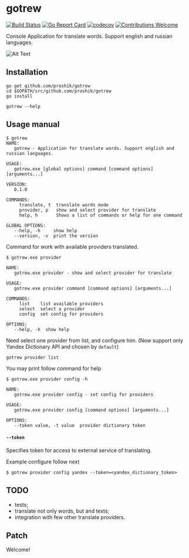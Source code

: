 # gotrew

[![Build Status](https://travis-ci.org/proshik/gotrew.svg?branch=master)](https://travis-ci.org/proshik/gotrew)
[![Go Report Card](https://goreportcard.com/badge/github.com/proshik/gotrew)](https://goreportcard.com/report/github.com/proshik/gotrew)
[![codecov](https://codecov.io/gh/proshik/jalmew/branch/master/graph/badge.svg)](https://codecov.io/gh/proshik/gotrew)
[![Contributions Welcome](https://img.shields.io/badge/contributions-welcome-brightgreen.svg?style=flat)](https://github.com/proshik/gotrew/issues)

Console Application for translate words. Support english and russian languages.

![Alt Text](https://github.com/proshik/gotrew/public/intro.gif)

## Installation

```shell
go get github.com/proshik/gotrew
cd $GOPATH/src/github.com/proshik/gotrew
go install
```

```shell
gotrew --help
```

## Usage manual

```console
$ gotrew
NAME:
   gotrew - Application for translate words. Support english and russian languages.

USAGE:
   gotrew.exe [global options] command [command options] [arguments...]

VERSION:
   0.1.0

COMMANDS:
     translate, t  translate words mode
     provider, p   show and select provider for translate
     help, h       Shows a list of commands or help for one command

GLOBAL OPTIONS:
   --help, -h     show help
   --version, -v  print the version
```

Command <provider> for work with available providers translated.

```shell
$ gotrew.exe provider

NAME:
   gotrew.exe provider - show and select provider for translate

USAGE:
   gotrew.exe provider command [command options] [arguments...]

COMMANDS:
     list    list available providers
     select  select a provider
     config  set config for providers

OPTIONS:
   --help, -h  show help

```

Need select one provider from list, and configure him. (Now support only Yandex Dictionary API and chosen by `default`)

```shell
gotrew provider list
```

You may print follow command for help

```shell
$ gotrew.exe provider config -h

NAME:
   gotrew.exe provider config - set config for providers

USAGE:
   gotrew.exe provider config [command options] [arguments...]

OPTIONS:
   --token value, -t value  provider dictionary token
```

#### `--token`
Specifies token for access to external service of translating.

Example configure follow next 

```shell
$ gotrew provider config yandex --token=<yandex_dictionary_token>
```

## TODO

- tests; 
- translate not only words, but and texts;
- integration with few other translate providers.

## Patch 

Welcome!